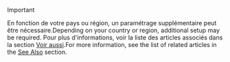 > [!IMPORTANT]
> <span data-ttu-id="df769-101">En fonction de votre pays ou région, un paramétrage supplémentaire peut être nécessaire.</span><span class="sxs-lookup"><span data-stu-id="df769-101">Depending on your country or region, additional setup may be required.</span></span> <span data-ttu-id="df769-102">Pour plus d'informations, voir la liste des articles associés dans la section [Voir aussi](#see-also).</span><span class="sxs-lookup"><span data-stu-id="df769-102">For more information, see the list of related articles in the [See Also](#see-also) section.</span></span>  